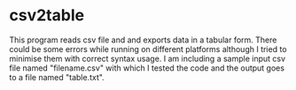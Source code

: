 # csv2table
This program reads csv file and and exports data in a tabular form. There could be some errors while running on different platforms although I tried to minimise them with correct syntax usage. I am including a sample input csv file named "filename.csv" with which I tested the code and the output goes to a file named "table.txt".
 
